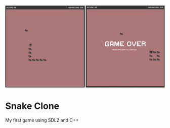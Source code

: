 ![Screenshot](https://github.com/LouiseBC/Snake/blob/master/snakeScreenshot.png)

# Snake Clone
My first game using SDL2 and C++
